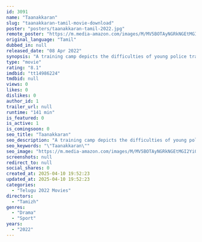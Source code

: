 ```yaml
---
id: 3091
name: "Taanakkaran"
slug: "taanakkaran-tamil-movie-download"
poster: "posters/taanakkaran-tamil-2022.jpg"
remote_poster: "https://m.media-amazon.com/images/M/MV5BOTAyNGRkNGEtMGI2Yi00NWZjLTk4MzMtNGViNzI5ODk4ZmMyXkEyXkFqcGc@._V1_SX300.jpg"
original_language: "Tamil"
dubbed_in: null
released_date: "08 Apr 2022"
synopsis: "A training camp depicts the difficulties of young police trainees."
type: "movie"
rating: "8.1"
imdbid: "tt14986224"
tmdbid: null
views: 0
likes: 0
dislikes: 0
author_id: 1
trailer_url: null
runtime: "141 min"
is_featured: 0
is_active: 1
is_comingsoon: 0
seo_title: "Taanakkaran"
seo_description: "A training camp depicts the difficulties of young police trainees."
seo_keywords: "\"Taanakkaran\""
seo_image: "https://m.media-amazon.com/images/M/MV5BOTAyNGRkNGEtMGI2Yi00NWZjLTk4MzMtNGViNzI5ODk4ZmMyXkEyXkFqcGc@._V1_SX300.jpg"
screenshots: null
redirect_to: null
social_shares: 0
created_at: 2025-04-10 19:52:23
updated_at: 2025-04-10 19:52:23
categories:
  - "Telugu 2022 Movies"
directors:
  - "Tamizh"
genres:
  - "Drama"
  - "Sport"
years:
  - "2022"
---
```

